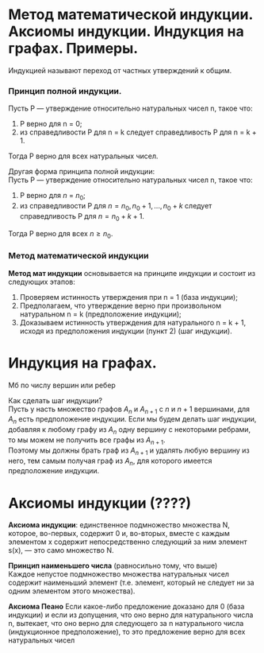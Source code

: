  # Метод математической индукции. Аксиомы индукции. Индукция на графах. Примеры.
Индукцией называют переход от частных утверждений к общим.  

### **Принцип полной индукции.**
Пусть P — утверждение относительно натуральных чисел n, такое что:
1. P верно для n = 0;
2. из справедливости P для n = k следует справедливость P для n = k + 1.  

Тогда P верно для всех натуральных чисел.

Другая форма принципа полной индукции:  
Пусть P — утверждение относительно натуральных чисел n, такое что:
1. P верно для $n$ = $n_0$;
2. из справедливости P для $n = n_0, n_0 + 1,  ..., n_0+k$ следует справедливость P для $n = n_0+k+1$.  

Тогда P верно для всех $n \ge n_0$. 

### **Метод математической индукции**
**Метод мат индукции** основывается на принципе индукции и состоит из следующих этапов: 
1. Проверяем истинность утверждения при n = 1 (база индукции);
2. Предполагаем, что утверждение верно при произвольном натуральном n = k (предположение индукции);
3. Доказываем истинность утверждения для натурального n = k + 1,
исходя из предположения индукции (пункт 2) (шаг индукции).


# Индукция на графах.
Мб по числу вершин или ребер

Как сделать шаг индукции?  
Пусть у насть множество графов $A_n$ и $A_{n+1}$ с $n$ и $n+1$ вершинами, для $A_n$ есть предположение индукции. Если мы будем делать шаг индукции, добавляя к любому графу из $A_n$ одну вершину с некоторыми ребрами, то мы можем не получить все графы из $A_{n+1}$.  
Поэтому мы должны брать граф из $A_{n+1}$ и удалять любую вершину из него, тем самым получая граф из $A_n$, для которого имеется предположение индукции.

# Аксиомы индукции (????) 
**Аксиома индукции**: единственное подмножество множества N, которое, во-первых, содержит 0 и, во-вторых, вместе с каждым элементом x содержит непосредственно следующий за ним элемент s(x), — это само множество N.

**Принцип наименьшего числа** (равносильно тому, что выше)   
Каждое непустое подмножество множества натуральных чисел содержит наименьший элемент (т.е. элемент, который не следует ни за одним элементом этого множества).

**Аксиома Пеано** 
Если какое-либо предложение доказано для 0 (база индукции) и если из допущения, что оно верно для натурального числа n, вытекает, что оно верно для следующего за n натурального числа (индукционное предположение), то это предложение верно для всех натуральных чисел
